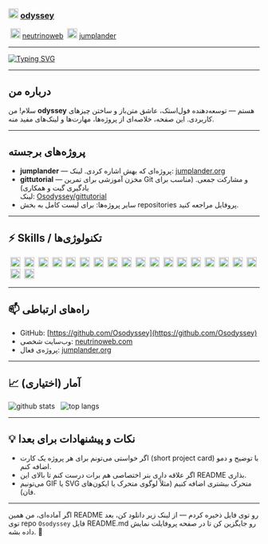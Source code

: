 
<!--
  README for GitHub profile 'Osodyssey' (displayed on profile page when repository name = Osodyssey)
  Created/curated for: odyssey
  Includes: icon row, project links, skills icons, typing SVG, GitHub stats
-->

<!-- Top row: GitHub + personal sites (icons are inline & linked) -->
### <img src="https://cdn.jsdelivr.net/gh/devicons/devicon/icons/github/github-original.svg" width="20"/> [odyssey](https://github.com/Osodyssey) 
&nbsp;<img src="https://img.icons8.com/fluency/20/domain.png" width="20"/> [neutrinoweb](https://neutrinoweb.com/) 
&nbsp;<img src="https://img.icons8.com/fluency/20/rocket.png" width="20"/> [jumplander](https://jumplander.org/)

---

<!-- Animated typing / welcome -->
[![Typing SVG](https://readme-typing-svg.herokuapp.com?size=18&duration=4000&color=00F777&lines=Welcome+to+odyssey's+GitHub;Full+Stack+Developer;Open+Source+Enthusiast;Always+Learning+🚀)](https://github.com/Osodyssey)

---

## درباره من
سلام! من **odyssey** هستم — توسعه‌دهنده فول‌استک، عاشق متن‌باز و ساختن چیزهای کاربردی. این صفحه، خلاصه‌ای از پروژه‌ها، مهارت‌ها و لینک‌های مفید منه.

---

## پروژه‌های برجسته
- **jumplander** — پروژه‌ای که بهش اشاره کردی. لینک: [jumplander.org](https://jumplander.org/)  
- **gittutorial** — مخزن آموزشی برای تمرین Git و مشارکت جمعی. (مناسب برای یادگیری گیت و همکاری)  
  لینک: [Osodyssey/gittutorial](https://github.com/Osodyssey/gittutorial)
- سایر پروژه‌ها: برای لیست کامل به بخش repositories پروفایل مراجعه کنید.

---

## ⚡ Skills / تکنولوژی‌ها
<!-- یک ردیف بلند از آیکون‌ها؛ اندازه کوچک و هم‌ردیف -->
&nbsp;<img src="https://cdn.jsdelivr.net/gh/devicons/devicon/icons/python/python-original.svg" width="20"/> 
&nbsp;<img src="https://cdn.jsdelivr.net/gh/devicons/devicon/icons/javascript/javascript-original.svg" width="20"/> 
&nbsp;<img src="https://cdn.jsdelivr.net/gh/devicons/devicon/icons/typescript/typescript-original.svg" width="20"/> 
&nbsp;<img src="https://cdn.jsdelivr.net/gh/devicons/devicon/icons/react/react-original.svg" width="20"/> 
&nbsp;<img src="https://cdn.jsdelivr.net/gh/devicons/devicon/icons/nodejs/nodejs-original.svg" width="20"/> 
&nbsp;<img src="https://cdn.jsdelivr.net/gh/devicons/devicon/icons/express/express-original.svg" width="20"/> 
&nbsp;<img src="https://cdn.jsdelivr.net/gh/devicons/devicon/icons/html5/html5-original.svg" width="20"/> 
&nbsp;<img src="https://cdn.jsdelivr.net/gh/devicons/devicon/icons/css3/css3-original.svg" width="20"/> 
&nbsp;<img src="https://cdn.jsdelivr.net/gh/devicons/devicon/icons/sass/sass-original.svg" width="20"/> 
&nbsp;<img src="https://cdn.jsdelivr.net/gh/devicons/devicon/icons/bootstrap/bootstrap-original.svg" width="20"/> 
&nbsp;<img src="https://cdn.jsdelivr.net/gh/devicons/devicon/icons/tailwindcss/tailwindcss-plain.svg" width="20"/> 
&nbsp;<img src="https://cdn.jsdelivr.net/gh/devicons/devicon/icons/linux/linux-original.svg" width="20"/> 
&nbsp;<img src="https://cdn.jsdelivr.net/gh/devicons/devicon/icons/docker/docker-original.svg" width="20"/> 
&nbsp;<img src="https://cdn.jsdelivr.net/gh/devicons/devicon/icons/kubernetes/kubernetes-plain.svg" width="20"/> 
&nbsp;<img src="https://cdn.jsdelivr.net/gh/devicons/devicon/icons/vscode/vscode-original.svg" width="20"/> 
&nbsp;<img src="https://cdn.jsdelivr.net/gh/devicons/devicon/icons/git/git-original.svg" width="20"/> 
&nbsp;<img src="https://cdn.jsdelivr.net/gh/devicons/devicon/icons/github/github-original.svg" width="20"/> 
&nbsp;<img src="https://cdn.jsdelivr.net/gh/devicons/devicon/icons/mongodb/mongodb-original.svg" width="20"/> 
&nbsp;<img src="https://cdn.jsdelivr.net/gh/devicons/devicon/icons/mysql/mysql-original.svg" width="20"/> 
&nbsp;<img src="https://cdn.jsdelivr.net/gh/devicons/devicon/icons/postgresql/postgresql.svg" width="20"/>

---

## 📫 راه‌های ارتباطی
- GitHub: [https://github.com/Osodyssey](https://github.com/Osodyssey)  
- وب‌سایت شخصی: [neutrinoweb.com](https://neutrinoweb.com/)  
- پروژه‌ی فعال: [jumplander.org](https://jumplander.org/)

---

## 📈 آمار (اختیاری)
<p align="left">
  <img src="https://github-readme-stats.vercel.app/api?username=Osodyssey&show_icons=true&theme=default" alt="github stats" />
  &nbsp;
  <img src="https://github-readme-stats.vercel.app/api/top-langs/?username=Osodyssey&layout=compact&theme=default" alt="top langs" />
</p>

---

## 💡 نکات و پیشنهادات برای بعدا
- اگر خواستی می‌تونم برای هر پروژه یک کارت (short project card) با توضیح و دمو اضافه کنم.  
- اگر علاقه داری بنر اختصاصی هم برات درست کنم تا بالای این README بذاری.  
- می‌تونیم GIF یا SVG متحرک بیشتری اضافه کنیم (مثلاً لوگوی متحرک یا ایکون‌های فان).

---

اگر آماده‌ای، من همین README رو توی فایل ذخیره کردم — از لینک زیر دانلود کن، بعد توی repo `Osodyssey` فایل README.md رو جایگزین کن تا در صفحه پروفایلت نمایش داده بشه. 🙌
